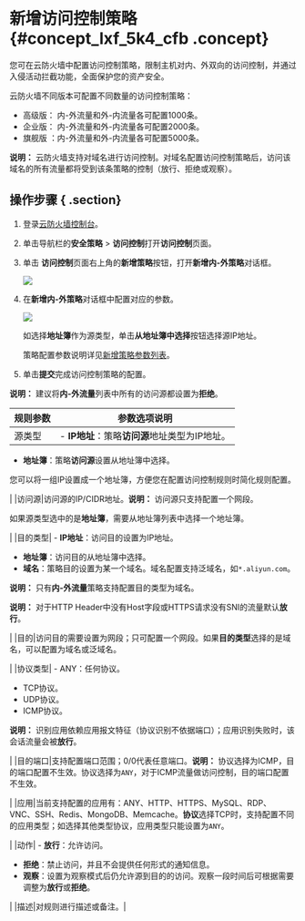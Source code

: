 # 新增访问控制策略 {#concept_lxf_5k4_cfb .concept}

您可在云防火墙中配置访问控制策略，限制主机对内、外双向的访问控制，并通过入侵活动拦截功能，全面保护您的资产安全。

云防火墙不同版本可配置不同数量的访问控制策略：

-   高级版： 内-外流量和外-内流量各可配置1000条。
-   企业版： 内-外流量和外-内流量各可配置2000条。
-   旗舰版 ：内-外流量和外-内流量各可配置5000条。

**说明：** 云防火墙支持对域名进行访问控制。对域名配置访问控制策略后，访问该域名的所有流量都将受到该条策略的控制（放行、拒绝或观察）。

## 操作步骤 { .section}

1.  登录[云防火墙控制台](https://yundun.console.aliyun.com/?p=cfwnext#/overview)。
2.  单击导航栏的**安全策略** \> **访问控制**打开**访问控制**页面。
3.  单击 **访问控制**页面右上角的**新增策略**按钮，打开**新增内-外策略**对话框。

    ![](http://static-aliyun-doc.oss-cn-hangzhou.aliyuncs.com/assets/img/21269/155732692711763_zh-CN.png)

4.  在**新增内-外策略**对话框中配置对应的参数。

    ![](http://static-aliyun-doc.oss-cn-hangzhou.aliyuncs.com/assets/img/21269/155732692711764_zh-CN.png)

    如选择**地址簿**作为源类型，单击**从地址簿中选择**按钮选择源IP地址。

    策略配置参数说明详见[新增策略参数列表](intl.zh-CN/用户指南/安全策略/新增访问控制策略.md#image_tpf_2gq_cfb)。

5.  单击**提交**完成访问控制策略的配置。

**说明：** 建议将**内-外流量**列表中所有的访问源都设置为**拒绝**。

|规则参数|参数选项说明|
|----|------|
|源类型| -   **IP地址**：策略**访问源**地址类型为IP地址。
-   **地址簿**：策略**访问源**设置从地址簿中选择。

您可以将一组IP设置成一个地址簿，方便您在配置访问控制规则时简化规则配置。


 |
|访问源|访问源的IP/CIDR地址。**说明：** 访问源只支持配置一个网段。

如果源类型选中的是**地址簿**，需要从地址簿列表中选择一个地址簿。

|
|目的类型| -   **IP地址**：访问目的设置为IP地址。
-   **地址簿**：访问目的从地址簿中选择。
-   **域名**：策略目的设置为某一个域名。域名配置支持泛域名，如`*.aliyun.com`。

**说明：** 只有**内-外流量**策略支持配置目的类型为域名。

**说明：** 对于HTTP Header中没有Host字段或HTTPS请求没有SNI的流量默认**放行**。


 |
|目的|访问目的需要设置为网段；只可配置一个网段。如果**目的类型**选择的是域名，可以配置为域名或泛域名。

|
|协议类型| -   ANY：任何协议。
-   TCP协议。
-   UDP协议。
-   ICMP协议。

 **说明：** 识别应用依赖应用报文特征（协议识别不依据端口）；应用识别失败时，该会话流量会被**放行**。

 |
|目的端口|支持配置端口范围；0/0代表任意端口。**说明：** 协议选择为ICMP，目的端口配置不生效。协议选择为`ANY`，对于ICMP流量做访问控制，目的端口配置不生效。

|
|应用|当前支持配置的应用有：ANY、HTTP、HTTPS、MySQL、RDP、VNC、SSH、Redis、MongoDB、Memcache。**协议**选择TCP时，支持配置不同的应用类型；如选择其他类型协议，应用类型只能设置为`ANY`。

|
|动作| -   **放行**：允许访问。
-   **拒绝**：禁止访问，并且不会提供任何形式的通知信息。
-   **观察**：设置为观察模式后仍允许源到目的的访问。观察一段时间后可根据需要调整为**放行**或**拒绝**。

 |
|描述|对规则进行描述或备注。|

